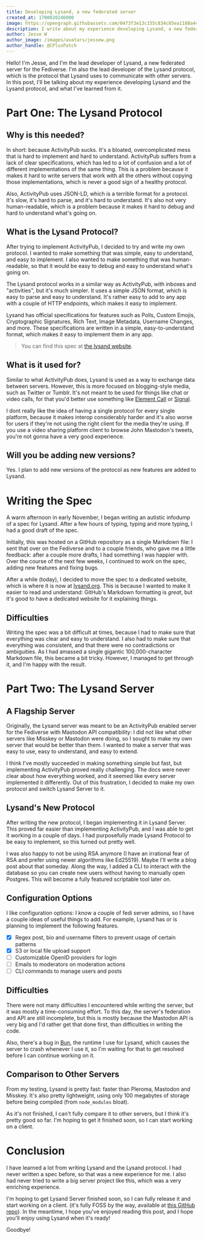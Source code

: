 ```yaml
---
title: Developing Lysand, a new federated server
created_at: 1700020246000
image: https://opengraph.githubassets.com/0473f3e13c155c834c85ea1188a44fc1191a12fc96220b0acf1301002b15f462/CPlusPatch/lysand
description: I write about my experience developing Lysand, a new federated server for the Fediverse, and its accompanying protocol
author: Jesse W
author_image: /images/avatars/jessew.png
author_handle: @CPlusPatch
---
```


Hello! I'm Jesse, and I'm the lead developer of Lysand, a new federated server for the Fediverse. I'm also the lead developer of the Lysand protocol, which is the protocol that Lysand uses to communicate with other servers. In this post, I'll be talking about my experience developing Lysand and the Lysand protocol, and what I've learned from it.

# Part One: The Lysand Protocol

## Why is this needed?

In short: because ActivityPub sucks. It's a bloated, overcomplicated mess that is hard to implement and hard to understand. ActivityPub suffers from a lack of clear specifications, which has led to a lot of confusion and a lot of different implementations of the same thing. This is a problem because it makes it hard to write servers that work with all the others without copying those implementations, which is never a good sign of a healthy protocol.

Also, ActivityPub uses JSON-LD, which is a terrible format for a protocol. It's slow, it's hard to parse, and it's hard to understand. It's also not very human-readable, which is a problem because it makes it hard to debug and hard to understand what's going on.

## What is the Lysand Protocol?

After trying to implement ActivityPub, I decided to try and write my own protocol. I wanted to make something that was simple, easy to understand, and easy to implement. I also wanted to make something that was human-readable, so that it would be easy to debug and easy to understand what's going on.

The Lysand protocol works in a similar way as ActivityPub, with inboxes and "activities", but it's much simpler. It uses a simple JSON format, which is easy to parse and easy to understand. It's rather easy to add to any app with a couple of HTTP endpoints, which makes it easy to implement.

Lysand has official specifications for features such as Polls, Custom Emojis, Cryptographic Signatures, Rich Text, Image Metadata, Username Changes, and more. These specifications are written in a simple, easy-to-understand format, which makes it easy to implement them in any app.

> You can find this spec at [the lysand website](https://lysand.org).

## What is it used for?

Similar to what ActivityPub does, Lysand is used as a way to exchange data between servers. However, this is more focused on blogging-style media, such as Twitter or Tumblr. It's not meant to be used for things like chat or video calls, for that you'd better use something like [Element Call](https://call.element.io/) or [Signal](https://signal.org/).

I dont really like the idea of having a single protocol for every single platform, because it makes interop considerably harder and it's also worse for users if they're not using the right client for the media they're using. If you use a video sharing platform client to browse John Mastodon's tweets, you're not gonna have a very good experience.

## Will you be adding new versions?

Yes. I plan to add new versions of the protocol as new features are added to Lysand.

# Writing the Spec

A warm afternoon in early November, I began writing an autistic infodump of a spec for Lysand. After a few hours of typing, typing and more typing, I had a good draft of the spec.

Initially, this was hosted on a GitHub repository as a single Markdown file: I sent that over on the Fediverse and to a couple friends, who gave me a little feedback: after a couple more drafts, I had something I was happier with. Over the course of the next few weeks, I continued to work on the spec, adding new features and fixing bugs.

After a while (today), I decided to move the spec to a dedicated website, which is where it is now at [lysand.org](https://lysand.org). This is because I wanted to make it easier to read and understand: GitHub's Markdown formatting is *great*, but it's good to have a dedicated website for it explaining things.

## Difficulties

Writing the spec was a bit difficult at times, because I had to make sure that everything was clear and easy to understand. I also had to make sure that everything was consistent, and that there were no contradictions or ambiguities. As I had amassed a single gigantic 100,000-character Markdown file, this became a bit tricky. However, I managed to get through it, and I'm happy with the result.

# Part Two: The Lysand Server

## A Flagship Server

Originally, the Lysand server was meant to be an ActivityPub enabled server for the Fediverse with Mastodon API compatibility: I did not like what other servers like Misskey or Mastodon were doing, so I sought to make my own server that would be better than them. I wanted to make a server that was easy to use, easy to understand, and easy to extend.

I think I've mostly succeeded in making something simple but fast, but implementing ActivityPub proved really challenging. The docs were never clear about how everything worked, and it seemed like every server implemented it differently. Out of this frustration, I decided to make my own protocol and switch Lysand Server to it.

## Lysand's New Protocol

After writing the new protocol, I began implementing it in Lysand Server. This proved far easier than implementing ActivityPub, and I was able to get it working in a couple of days. I had purposefully made Lysand Protocol to be easy to implement, so this turned out pretty well.

I was also happy to not be using RSA anymore (I have an irrational fear of RSA and prefer using newer algorithms like Ed25519). Maybe I'll write a blog post about that someday. Along the way, I added a CLI to interact with the database so you can create new users without having to manually open Postgres. This will become a fully featured scriptable tool later on.

## Configuration Options

I like configuration options: I know a couple of fedi server admins, so I have a couple ideas of useful things to add. For example, Lysand has or is planning to implement the following features.

- [x] Regex post, bio and username filters to prevent usage of certain patterns
- [x] S3 or local file upload support
- [ ] Customizable OpenID providers for login
- [ ] Emails to moderators on moderation actions
- [ ] CLI commands to manage users and posts

## Difficulties

There were not many difficulties I encountered while writing the server, but it was mostly a time-consuming effort. To this day, the server's federation and API are still incomplete, but this is mostly because the Mastodon API is very big and I'd rather get that done first, than difficulties in writing the code.

Also, there's a bug in [Bun](https://bun.sh), the runtime I use for Lysand, which causes the server to crash whenever I use it, so I'm waiting for that to get resolved before I can continue working on it.

## Comparison to Other Servers

From my testing, Lysand is pretty fast: faster than Pleroma, Mastodon and Misskey. It's also pretty lightweight, using only 100 megabytes of storage before being compiled (from `node_modules` bloat).

As it's not finished, I can't fully compare it to other servers, but I think it's pretty good so far. I'm hoping to get it finished soon, so I can start working on a client.

# Conclusion

I have learned a lot from writing Lysand and the Lysand protocol. I had never written a spec before, so that was a new experience for me. I also had never tried to write a big server project like this, which was a very enriching experience.

I'm hoping to get Lysand Server finished soon, so I can fully release it and start working on a client. (it's fully FOSS by the way, available at [this GitHub repo](https://github.com/lysand-org/lysand)). In the meantime, I hope you've enjoyed reading this post, and I hope you'll enjoy using Lysand when it's ready!

Goodbye!